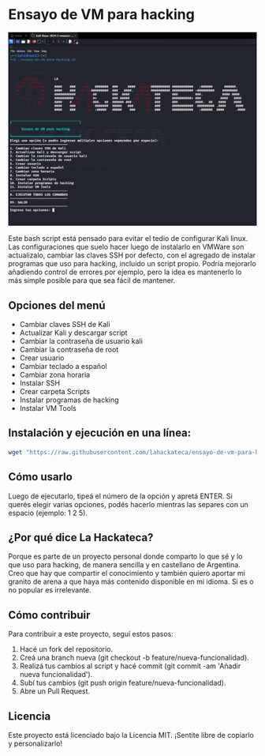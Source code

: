 # Ensayo de VM para hacking

![Imagen de ejemplo](./screenshot-menu.png)

Este bash script está pensado para evitar el tedio de configurar Kali linux. Las configuraciones que suelo hacer luego de instalarlo en VMWare son actualizalo, cambiar las claves SSH por defecto, con el agregado de instalar programas que uso para hacking, incluido un script propio.
Podría mejorarlo añadiendo control de errores por ejemplo, pero la idea es mantenerlo lo más simple posible para que sea fácil de mantener.


## Opciones del menú
- Cambiar claves SSH de Kali
- Actualizar Kali y descargar script
- Cambiar la contraseña de usuario kali
- Cambiar la contraseña de root
- Crear usuario
- Cambiar teclado a español
- Cambiar zona horaria
- Instalar SSH
- Crear carpeta Scripts
- Instalar programas de hacking
- Instalar VM Tools


## Instalación y ejecución en una línea:
```bash
wget "https://raw.githubusercontent.com/lahackateca/ensayo-de-vm-para-hacking/refs/heads/main/ensayo-de-vm-para-hacking.sh" && chmod 700 ensayo-de-vm-para-hacking.sh && sudo ./ensayo-de-vm-para-hacking.sh
```


## Cómo usarlo
Luego de ejecutarlo, tipeá el número de la opción y apretá ENTER. Si querés elegir varias opciones, podés hacerlo mientras las separes con un espacio (ejemplo: 1 2 5).


## ¿Por qué dice La Hackateca?
Porque es parte de un proyecto personal donde comparto lo que sé y lo que uso para hacking, de manera sencilla y en castellano de Argentina. Creo que hay que compartir el conocimiento y también quiero aportar mi granito de arena a que haya más contenido disponible en mi idioma. Si es o no popular es irrelevante.


## Cómo contribuir
Para contribuir a este proyecto, seguí estos pasos:

1. Hacé un fork del repositorio.
2. Creá una branch nueva (git checkout -b feature/nueva-funcionalidad).
3. Realizá tus cambios al script y hacé commit (git commit -am 'Añadir nueva funcionalidad').
4. Subí tus cambios (git push origin feature/nueva-funcionalidad).
5. Abre un Pull Request.


## Licencia
Este proyecto está licenciado bajo la Licencia MIT. ¡Sentite libre de copiarlo y personalizarlo!
